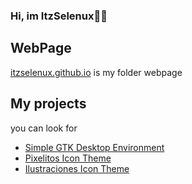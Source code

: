 ### Hi, im ItzSelenux🦆🐧
## WebPage
  <a href="https://itzselenux.github.io">itzselenux.github.io</a> is my folder webpage
## My projects
   you can look for
- <a href="https://github.com/SGDE/">Simple GTK Desktop Environment</a>
- <a href="https://github.com/ItzSelenux/pixelitos-icon-theme">Pixelitos Icon Theme</a>
- <a href="https://github.com/ItzSelenux/ilustraciones-icon-theme">Ilustraciones Icon Theme</a>
